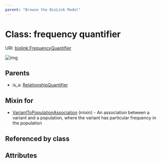 ```yaml
---
parent: "Browse the BioLink Model"
---
```



# Class: frequency quantifier




URI: [biolink:FrequencyQuantifier](https://w3id.org/biolink/vocab/FrequencyQuantifier)

![img](images/FrequencyQuantifier.png)

## Parents

 *  is_a: [RelationshipQuantifier](RelationshipQuantifier.md)

## Mixin for

 * [VariantToPopulationAssociation](VariantToPopulationAssociation.md) (mixin)  - An association between a variant and a population, where the variant has particular frequency in the population

## Referenced by class


## Attributes

